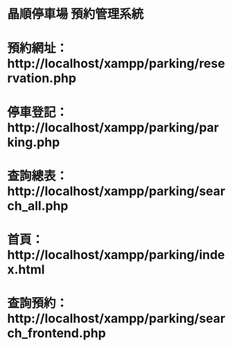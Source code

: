 # 晶順停車場 預約管理系統
# 預約網址：http://localhost/xampp/parking/reservation.php
# 停車登記：http://localhost/xampp/parking/parking.php
# 查詢總表：http://localhost/xampp/parking/search_all.php
# 首頁：http://localhost/xampp/parking/index.html
# 查詢預約：http://localhost/xampp/parking/search_frontend.php
